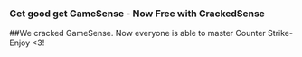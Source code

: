 ### Get good get GameSense - Now Free with CrackedSense
##We cracked GameSense. Now everyone is able to master Counter Strike- Enjoy <3!
 